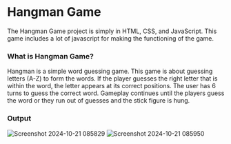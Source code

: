 # Hangman Game

The Hangman Game project is simply in HTML, CSS, and JavaScript. This game includes a lot of javascript for making the functioning of the game.

### What is Hangman Game?

Hangman is a simple word guessing game. This game is about guessing letters (A-Z) to form the words. If the player guesses the right letter that
is within the word, the letter appears at its correct positions. The user has 6 turns to guess the correct word. Gameplay continues until the players 
guess the word or they run out of guesses and the stick figure is hung.

### Output 

![Screenshot 2024-10-21 085829](https://github.com/user-attachments/assets/12958411-c8b3-4d6e-be64-69e8ff4cbe1e)
![Screenshot 2024-10-21 085950](https://github.com/user-attachments/assets/083c7eca-a238-4985-b847-3ac7c0b945fd)
